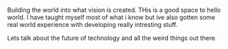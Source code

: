 Building the world into what vision is created. THis is a good space to hello world. I have taught myself most of what i know but ive also gotten some real world experience with developing really intresting stuff. 

Lets talk about the future of technology and all the weird things out there.
